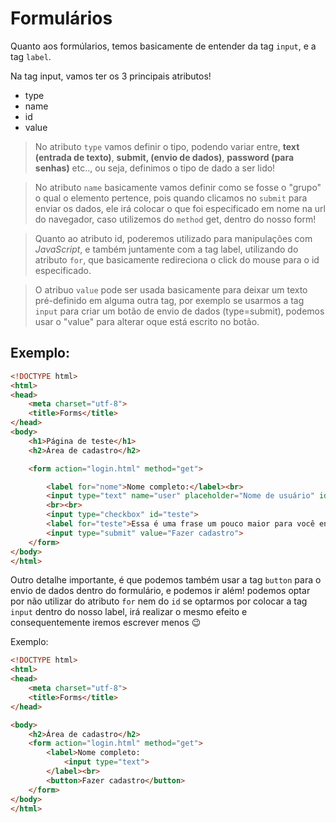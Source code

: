 # Formulários
Quanto aos formúlarios, temos basicamente de entender da tag `input`, e a tag `label`.

Na tag input, vamos ter os 3 principais atributos!

- type
- name
- id
- value

>No atributo `type` vamos definir o tipo, podendo variar entre, **text (entrada de texto)**, **submit, (envio de dados)**, **password (para senhas)** etc.., ou seja, definimos o tipo de dado a ser lido!

>No atributo `name` basicamente vamos definir como se fosse o "grupo" o qual o elemento pertence, pois quando clicamos no `submit` para enviar os dados, ele irá colocar o que foi especificado em nome na url do navegador, caso utilizemos do `method` get, dentro do nosso form!

>Quanto ao atributo id, poderemos utilizado para manipulações com *JavaScript*, e também juntamente com a tag label, utilizando do atributo `for`, que basicamente redireciona o click do mouse para o id especificado.

>O atribuo `value` pode ser usada basicamente para deixar um texto pré-definido em alguma outra tag, por exemplo se usarmos a tag `input` para criar um botão de envio de dados (type=submit), podemos usar o "value" para alterar oque está escrito no botão.


## Exemplo:
```html
<!DOCTYPE html>
<html>
<head>
    <meta charset="utf-8">
    <title>Forms</title>
</head>
<body>
    <h1>Página de teste</h1>
    <h2>Área de cadastro</h2>

    <form action="login.html" method="get">

        <label for="nome">Nome completo:</label><br>
        <input type="text" name="user" placeholder="Nome de usuário" id="nome">
        <br><br>
        <input type="checkbox" id="teste">
        <label for="teste">Essa é uma frase um pouco maior para você entender</label>
        <input type="submit" value="Fazer cadastro">
    </form>
</body>
</html>
```
Outro detalhe importante, é que podemos também usar a tag `button` para o envio de dados dentro do formulário, e podemos ir além! podemos optar por não utilizar do atributo `for` nem do `id` se optarmos por colocar a tag `input` dentro do nosso label, irá realizar o mesmo efeito e consequentemente iremos escrever menos 😉

Exemplo:
```html
<!DOCTYPE html>
<html>
<head>
    <meta charset="utf-8">
    <title>Forms</title>
</head>

<body>
    <h2>Área de cadastro</h2>
    <form action="login.html" method="get">
        <label>Nome completo:
            <input type="text">
        </label><br>
        <button>Fazer cadastro</button>
    </form>
</body>
</html>
```